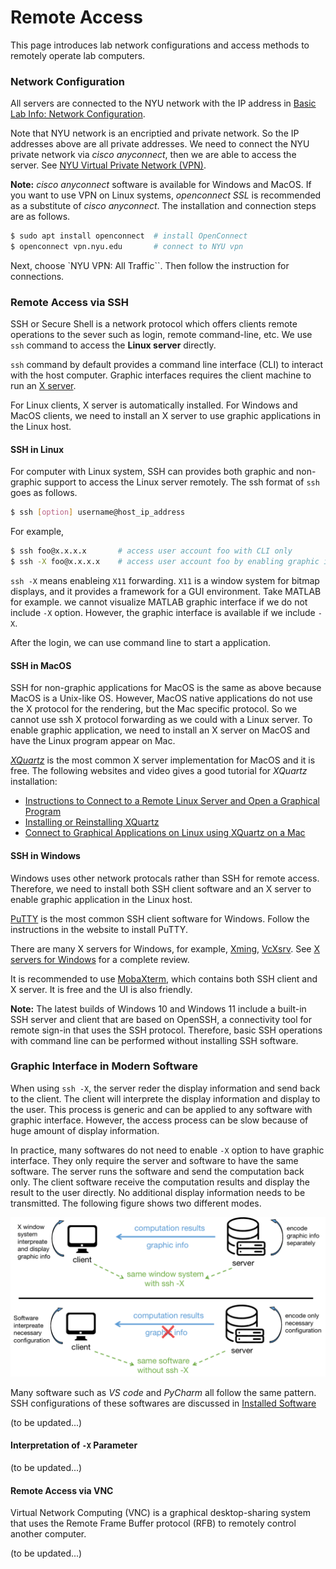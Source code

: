 # Remote Access

This page introduces lab network configurations and access methods to remotely operate lab computers. 



### Network Configuration

All servers are connected to the NYU network with the IP address in [Basic Lab Info: Network Configuration](_pages/basic_lab_info.md#network-configuration). 

Note that NYU network is an encriptied and private network. So the IP addresses above are all private addresses. We need to connect the NYU private network via *cisco anyconnect*, then we are able to access the server. See [NYU Virtual Private Network (VPN)](https://www.nyu.edu/life/information-technology/infrastructure/network-services/vpn.html).

**Note:** *cisco anyconnect* software is available for Windows and MacOS. If you want to use VPN on Linux systems, *openconnect SSL* is recommended as a substitute of *cisco anyconnect*. The installation and connection steps are as follows.

```bash
$ sudo apt install openconnect  # install OpenConnect
$ openconnect vpn.nyu.edu       # connect to NYU vpn
```
Next, choose `NYU VPN: All Traffic``. Then follow the instruction for connections.



### Remote Access via SSH 

SSH or Secure Shell is a network protocol which offers clients remote operations to the sever such as login, remote command-line, etc. We use `ssh` command to access the **Linux server** directly. 

`ssh` command by default provides a command line interface (CLI) to interact with the host computer. Graphic interfaces requires the client machine to run an [X server](https://en.wikipedia.org/wiki/X.Org_Server).

For Linux clients, X server is automatically installed. For Windows and MacOS clients, we need to install an X server to use graphic applications in the Linux host.


#### SSH in Linux

For computer with Linux system, SSH can provides both graphic and non-graphic support to access the Linux server remotely. The ssh format of `ssh` goes as follows.

```bash
$ ssh [option] username@host_ip_address
```

For example,

```bash
$ ssh foo@x.x.x.x	 	# access user account foo with CLI only
$ ssh -X foo@x.x.x.x 	# access user account foo by enabling graphic interfaces.
```

`ssh -X` means enableing `X11` forwarding. `X11` is a window system for bitmap displays, and it provides a framework for a GUI environment. Take MATLAB for example. we cannot visualize MATLAB graphic interface if we do not include `-X` option. However, the graphic interface is available if we include `-X`.

After the login, we can use command line to start a application. 


#### SSH in MacOS

SSH for non-graphic applications for MacOS is the same as above because MacOS is a Unix-like OS. However,  MacOS native applications do not use the X protocol for the rendering, but the Mac specific protocol. So we cannot use ssh X protocol forwarding as we could with a Linux server. To enable graphic application, we need to install an X server on MacOS and have the Linux program appear on Mac. 

[*XQuartz*](https://www.xquartz.org/) is the most common X server implementation for MacOS and it is free. The following websites and video gives a good tutorial for *XQuartz* installation:

- [Instructions to Connect to a Remote Linux Server and Open a Graphical Program](https://princetonuniversity.github.io/PUbootcamp/ssh-instructions/)
- [Installing or Reinstalling XQuartz](https://www.l3harrisgeospatial.com/Support/Self-Help-Tools/Help-Articles/Help-Articles-Detail/ArtMID/10220/ArticleID/23855/Installing-or-Reinstalling-XQuartz-if-Upgrade-to-macOS-1015-Catalina-Causes-Issues)
- [Connect to Graphical Applications on Linux using XQuartz on a Mac](https://www.youtube.com/watch?v=s6e3cqCISaE)


#### SSH in Windows
Windows uses other network protocals rather than SSH for remote access. Therefore, we need to install both SSH client software and an X server to enable graphic application in the Linux host. 

[PuTTY](https://www.putty.org/) is the most common SSH client software for Windows. Follow the instructions in the website to install PuTTY.

There are many X servers for Windows, for example, [Xming](http://www.straightrunning.com/XmingNotes/), [VcXsrv](https://sourceforge.net/projects/vcxsrv/). See [X servers for Windows](https://teamdynamix.umich.edu/TDClient/47/LSAPortal/KB/ArticleDet?ID=1797) for a complete review.

It is recommended to use [MobaXterm](https://mobaxterm.mobatek.net/), which contains both SSH client and X server. It is free and the UI is also friendly.

**Note:** The latest builds of Windows 10 and Windows 11 include a built-in SSH server and client that are based on OpenSSH, a connectivity tool for remote sign-in that uses the SSH protocol. Therefore, basic SSH operations with command line can be performed without installing SSH software.  



### Graphic Interface in Modern Software

When using `ssh -X`, the server reder the display information and send back to the client. The client will interprete the display information and display to the user. This process is generic and can be applied to any software with graphic interface. However, the access process can be slow because of huge amount of display information. 

In practice, many softwares do not need to enable `-X` option to have graphic interface. They only require the server and software to have the same software. The server runs the software and send the computation back only. The client software receive the computation results and display the result to the user directly. No additional display information needs to be transmitted. The following figure shows two different modes. 

![img](../_media/ssh_graphics.png)

Many software such as *VS code* and *PyCharm* all follow the same pattern. SSH configurations of these softwares are discussed in [Installed Software](_pages/installed_software.md)

(to be updated...)


#### Interpretation of `-X` Parameter

(to be updated...)



#### Remote Access via VNC

Virtual Network Computing (VNC) is a graphical desktop-sharing system that uses the Remote Frame Buffer protocol (RFB) to remotely control another computer. 

(to be updated...)



